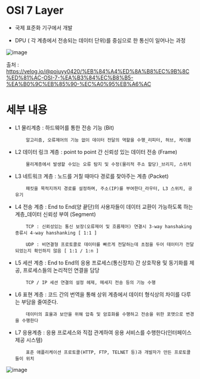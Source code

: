 # OSI 7 Layer

-   국제 표준화 기구에서 개발
    
-   DPU ( 각 계층에서 전송되는 데이터 단위)를 중심으로 한 통신이 일어나는 과정
    
![image](https://user-images.githubusercontent.com/73813647/158327290-230c8cba-1cdd-47ae-873a-ed41da28a539.png)


 출처 : https://velog.io/@poiuyy0420/%EB%84%A4%ED%8A%B8%EC%9B%8C%ED%81%AC-OSI-7-%EA%B3%84%EC%B8%B5-%EA%B0%9C%EB%85%90-%EC%A0%95%EB%A6%AC 

#  세부 내용

-   L1 물리계층 : 하드웨어를 통한 전송 기능 (Bit)
    
			알고리즘, 오류제어의 기능 없이 데이터 전달의 역할을 수행_리피터, 허브, 케이블

-   L2 데이터 링크 계층 : point to point 간 신뢰성 있는 데이터 전송 (Frame)

			물리계층에서 발생할 수있는 오류 탐지 및 수정(물리적 주소 할당)_브리지, 스위치
		
-   L3 네트워크 계층 : 노드를 거칠 때마다 경로를 찾아주는 계층 (Packet)
    
			패킷을 목적지까지 경로를 설정하며, 주소(IP)를 부여한다_라우터, L3 스위치, 공유기
   
-   L4 전송 계층 : End to End(양 끝단)의 사용자들이 데이터 교환이 가능하도록 하는 계층_데이터 신뢰성 부여 (Segment)

			TCP : 신뢰성있는 통신 보장(오류제어 및 흐름제어) 연결시 3-way hanshaking 종류시 4-way hanshanking [ 1:1 ]
			    
			UDP : 비연결형 프로토콜로 데이터를 빠르게 전달하는데 초점을 두어 데이터가 전달되었는지 확인하지 않음 [ 1:1 / 1:n ]

-   L5 세션 계층 : End to End의 응용 프로세스(통신장치) 간 상호작용 및 동기화를 제공, 프로세스들의 논리적인 연결을 담당

			TCP / IP 세션 연결의 설정 헤제, 메세지 전송 등의 기능 수행

-   L6 표현 계층 : 코드 간의 번역을 통해 상위 계층에서 데이터 형식상의 차이를 다루는 부담을 줄여준다.

			데이터의 효율과 보안을 위해 압축 및 암호화를 수행하고 전송을 위한 포맷으로 변경을 수행한다

-   L7 응용계층 : 응용 프로세스와 직접 관계하여 응용 서비스를 수행한다(인터페이스 제공 시스템)

			표준 애플리케이션 프로토콜(HTTP, FTP, TELNET 등)과 개발자가 만든 프로토콜들이 위치
			
![image](https://user-images.githubusercontent.com/73813647/158950304-4a668e54-50cd-4a09-964d-1e73c092238c.png)

